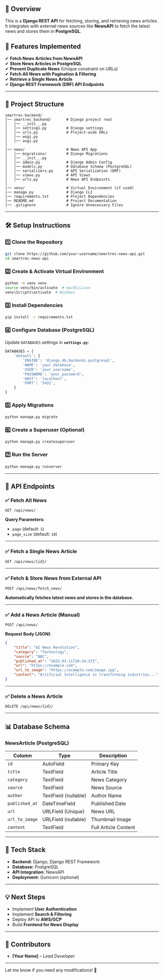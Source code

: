 ## **📌 Overview**
This is a **Django REST API** for fetching, storing, and retrieving news articles. It integrates with external news sources like **NewsAPI** to fetch the latest news and stores them in **PostgreSQL**.

## **🚀 Features Implemented**
✔ **Fetch News Articles from NewsAPI**  
✔ **Store News Articles in PostgreSQL**  
✔ **Prevent Duplicate News** (Unique constraint on URLs)  
✔ **Fetch All News with Pagination & Filtering**  
✔ **Retrieve a Single News Article**  
✔ **Django REST Framework (DRF) API Endpoints**  

---

## **📂 Project Structure**
```
smartrec-backend/
│── smartrec_backend/       # Django project root
│   │── __init__.py
│   │── settings.py         # Django settings
│   │── urls.py             # Project-wide URLs
│   │── wsgi.py
│   │── asgi.py
│
│── news/                   # News API App
│   │── migrations/         # Django Migrations
│   │── __init__.py
│   │── admin.py            # Django Admin Config
│   │── models.py           # Database Schema (PostgreSQL)
│   │── serializers.py      # API Serialization (DRF)
│   │── views.py            # API Views
│   │── urls.py             # News API Endpoints
│
│── venv/                   # Virtual Environment (if used)
│── manage.py               # Django CLI
│── requirements.txt        # Project Dependencies
│── README.md               # Project Documentation
│── .gitignore              # Ignore Unnecessary Files
```

---

## **🛠 Setup Instructions**
### **1️⃣ Clone the Repository**
```sh
git clone https://github.com/your-username/smartrec-news-api.git
cd smartrec-news-api
```

### **2️⃣ Create & Activate Virtual Environment**
```sh
python -m venv venv
source venv/bin/activate  # macOS/Linux
venv\Scripts\activate  # Windows
```

### **3️⃣ Install Dependencies**
```sh
pip install -r requirements.txt
```

### **4️⃣ Configure Database (PostgreSQL)**
Update `DATABASES` settings in **`settings.py`**:
```python
DATABASES = {
    'default': {
        'ENGINE': 'django.db.backends.postgresql',
        'NAME': 'your_database',
        'USER': 'your_username',
        'PASSWORD': 'your_password',
        'HOST': 'localhost',
        'PORT': '5432',
    }
}
```

### **5️⃣ Apply Migrations**
```sh
python manage.py migrate
```

### **6️⃣ Create a Superuser (Optional)**
```sh
python manage.py createsuperuser
```

### **7️⃣ Run the Server**
```sh
python manage.py runserver
```

---

## **📡 API Endpoints**
### **✅ Fetch All News**
```http
GET /api/news/
```
**Query Parameters:**  
- `page` (default: `1`)
- `page_size` (default: `10`)

---

### **✅ Fetch a Single News Article**
```http
GET /api/news/{id}/
```

---

### **✅ Fetch & Store News from External API**
```http
POST /api/news/fetch_news/
```
**Automatically fetches latest news and stores in the database.**

---

### **✅ Add a News Article (Manual)**
```http
POST /api/news/
```
**Request Body (JSON)**:
```json
{
    "title": "AI News Revolution",
    "category": "Technology",
    "source": "BBC",
    "published_at": "2025-03-11T20:34:37Z",
    "url": "https://example.com",
    "url_to_image": "https://example.com/image.jpg",
    "content": "Artificial Intelligence is transforming industries..."
}
```

---

### **✅ Delete a News Article**
```http
DELETE /api/news/{id}/
```

---

## **📊 Database Schema**
### **NewsArticle (PostgreSQL)**
| Column        | Type      | Description |
|--------------|----------|-------------|
| `id`         | AutoField | Primary Key |
| `title`      | TextField | Article Title |
| `category`   | TextField | News Category |
| `source`     | TextField | News Source |
| `author`     | TextField (nullable) | Author Name |
| `published_at` | DateTimeField | Published Date |
| `url`        | URLField (Unique) | News URL |
| `url_to_image` | URLField (nullable) | Thumbnail Image |
| `content`    | TextField | Full Article Content |

---

## **📜 Tech Stack**
- **Backend:** Django, Django REST Framework
- **Database:** PostgreSQL
- **API Integration:** NewsAPI
- **Deployment:** Gunicorn (optional)

---

## **💡 Next Steps**
- Implement **User Authentication**
- Implement **Search & Filtering**
- Deploy API to **AWS/GCP**
- Build **Frontend for News Display**

---

## **📌 Contributors**
- **[Your Name]** – *Lead Developer*

---

Let me know if you need any modifications! 🚀